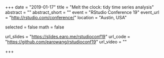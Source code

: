 +++
date = "2019-01-17"
title = "Melt the clock: tidy time series analysis"
abstract = ""
abstract_short = ""
event = "RStudio Conference 19"
event_url = "http://rstudio.com/conference/"
location = "Austin, USA"

selected = false
math = false

url_slides = "https://slides.earo.me/rstudioconf19"
url_code = "https://github.com/earowang/rstudioconf19"
url_video = ""

+++
